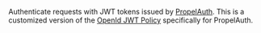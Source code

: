 Authenticate requests with JWT tokens issued by [PropelAuth](https://propelauth.com)<!-- -->. This is a customized version of the [OpenId JWT Policy](https://zuplo.com/docs/policies/open-id-jwt-auth-inbound) specifically for PropelAuth.
